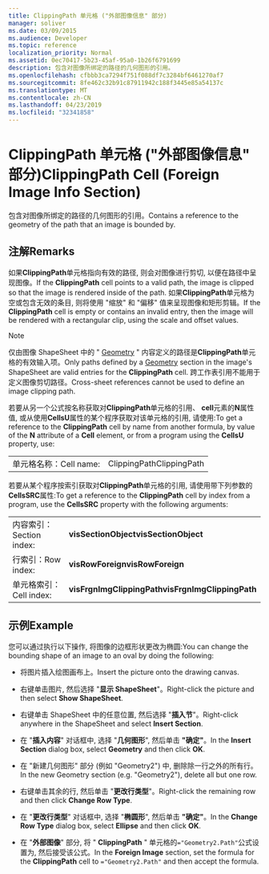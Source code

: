 ```yaml
---
title: ClippingPath 单元格 ("外部图像信息" 部分)
manager: soliver
ms.date: 03/09/2015
ms.audience: Developer
ms.topic: reference
localization_priority: Normal
ms.assetid: 0ec70417-5b23-45af-95a0-1b26f6791699
description: 包含对图像所绑定的路径的几何图形的引用。
ms.openlocfilehash: cfbbb3ca7294f751f088df7c3284bf6461270af7
ms.sourcegitcommit: 8fe462c32b91c87911942c188f3445e85a54137c
ms.translationtype: MT
ms.contentlocale: zh-CN
ms.lasthandoff: 04/23/2019
ms.locfileid: "32341858"
---
```

# <a name="clippingpath-cell-foreign-image-info-section"></a><span data-ttu-id="e39ed-103">ClippingPath 单元格 ("外部图像信息" 部分)</span><span class="sxs-lookup"><span data-stu-id="e39ed-103">ClippingPath Cell (Foreign Image Info Section)</span></span>

<span data-ttu-id="e39ed-104">包含对图像所绑定的路径的几何图形的引用。</span><span class="sxs-lookup"><span data-stu-id="e39ed-104">Contains a reference to the geometry of the path that an image is bounded by.</span></span> 
  
## <a name="remarks"></a><span data-ttu-id="e39ed-105">注解</span><span class="sxs-lookup"><span data-stu-id="e39ed-105">Remarks</span></span>

<span data-ttu-id="e39ed-106">如果**ClippingPath**单元格指向有效的路径, 则会对图像进行剪切, 以便在路径中呈现图像。</span><span class="sxs-lookup"><span data-stu-id="e39ed-106">If the **ClippingPath** cell points to a valid path, the image is clipped so that the image is rendered inside of the path.</span></span> <span data-ttu-id="e39ed-107">如果**ClippingPath**单元格为空或包含无效的条目, 则将使用 "缩放" 和 "偏移" 值来呈现图像和矩形剪辑。</span><span class="sxs-lookup"><span data-stu-id="e39ed-107">If the **ClippingPath** cell is empty or contains an invalid entry, then the image will be rendered with a rectangular clip, using the scale and offset values.</span></span> 
  
> [!NOTE]
> <span data-ttu-id="e39ed-108">仅由图像 ShapeSheet 中的 " [Geometry](geometry-section.md) " 内容定义的路径是**ClippingPath**单元格的有效输入项。</span><span class="sxs-lookup"><span data-stu-id="e39ed-108">Only paths defined by a [Geometry](geometry-section.md) section in the image's ShapeSheet are valid entries for the **ClippingPath** cell.</span></span> <span data-ttu-id="e39ed-109">跨工作表引用不能用于定义图像剪切路径。</span><span class="sxs-lookup"><span data-stu-id="e39ed-109">Cross-sheet references cannot be used to define an image clipping path.</span></span> 
  
<span data-ttu-id="e39ed-110">若要从另一个公式按名称获取对**ClippingPath**单元格的引用、 **cell**元素的**N**属性值, 或从使用**CellsU**属性的某个程序获取对该单元格的引用, 请使用:</span><span class="sxs-lookup"><span data-stu-id="e39ed-110">To get a reference to the **ClippingPath** cell by name from another formula, by value of the **N** attribute of a **Cell** element, or from a program using the **CellsU** property, use:</span></span> 
  
|||
|:-----|:-----|
| <span data-ttu-id="e39ed-111">单元格名称：</span><span class="sxs-lookup"><span data-stu-id="e39ed-111">Cell name:</span></span>  <br/> | <span data-ttu-id="e39ed-112">ClippingPath</span><span class="sxs-lookup"><span data-stu-id="e39ed-112">ClippingPath</span></span>  <br/> |
   
<span data-ttu-id="e39ed-113">若要从某个程序按索引获取对**ClippingPath**单元格的引用, 请使用带下列参数的**CellsSRC**属性:</span><span class="sxs-lookup"><span data-stu-id="e39ed-113">To get a reference to the **ClippingPath** cell by index from a program, use the **CellsSRC** property with the following arguments:</span></span> 
  
|||
|:-----|:-----|
| <span data-ttu-id="e39ed-114">内容索引：</span><span class="sxs-lookup"><span data-stu-id="e39ed-114">Section index:</span></span>  <br/> |<span data-ttu-id="e39ed-115">**visSectionObject**</span><span class="sxs-lookup"><span data-stu-id="e39ed-115">**visSectionObject**</span></span> <br/> |
| <span data-ttu-id="e39ed-116">行索引：</span><span class="sxs-lookup"><span data-stu-id="e39ed-116">Row index:</span></span>  <br/> |<span data-ttu-id="e39ed-117">**visRowForeign**</span><span class="sxs-lookup"><span data-stu-id="e39ed-117">**visRowForeign**</span></span> <br/> |
| <span data-ttu-id="e39ed-118">单元格索引：</span><span class="sxs-lookup"><span data-stu-id="e39ed-118">Cell index:</span></span>  <br/> |<span data-ttu-id="e39ed-119">**visFrgnImgClippingPath**</span><span class="sxs-lookup"><span data-stu-id="e39ed-119">**visFrgnImgClippingPath**</span></span> <br/> |
   
## <a name="example"></a><span data-ttu-id="e39ed-120">示例</span><span class="sxs-lookup"><span data-stu-id="e39ed-120">Example</span></span>

<span data-ttu-id="e39ed-121">您可以通过执行以下操作, 将图像的边框形状更改为椭圆:</span><span class="sxs-lookup"><span data-stu-id="e39ed-121">You can change the bounding shape of an image to an oval by doing the following:</span></span>
  
- <span data-ttu-id="e39ed-122">将图片插入绘图画布上。</span><span class="sxs-lookup"><span data-stu-id="e39ed-122">Insert the picture onto the drawing canvas.</span></span>
    
- <span data-ttu-id="e39ed-123">右键单击图片, 然后选择 "**显示 ShapeSheet**"。</span><span class="sxs-lookup"><span data-stu-id="e39ed-123">Right-click the picture and then select **Show ShapeSheet**.</span></span>
    
- <span data-ttu-id="e39ed-124">右键单击 ShapeSheet 中的任意位置, 然后选择 "**插入节**"。</span><span class="sxs-lookup"><span data-stu-id="e39ed-124">Right-click anywhere in the ShapeSheet and select **Insert Section**.</span></span>
    
- <span data-ttu-id="e39ed-125">在 "**插入内容**" 对话框中, 选择 "**几何图形**", 然后单击 **"确定"**。</span><span class="sxs-lookup"><span data-stu-id="e39ed-125">In the **Insert Section** dialog box, select **Geometry** and then click **OK**.</span></span>
    
- <span data-ttu-id="e39ed-126">在 "新建几何图形" 部分 (例如 "Geometry2") 中, 删除除一行之外的所有行。</span><span class="sxs-lookup"><span data-stu-id="e39ed-126">In the new Geometry section (e.g. "Geometry2"), delete all but one row.</span></span>
    
- <span data-ttu-id="e39ed-127">右键单击其余的行, 然后单击 "**更改行类型**"。</span><span class="sxs-lookup"><span data-stu-id="e39ed-127">Right-click the remaining row and then click **Change Row Type**.</span></span>
    
- <span data-ttu-id="e39ed-128">在 "**更改行类型**" 对话框中, 选择 "**椭圆形**", 然后单击 **"确定"**。</span><span class="sxs-lookup"><span data-stu-id="e39ed-128">In the **Change Row Type** dialog box, select **Ellipse** and then click **OK**.</span></span>
    
- <span data-ttu-id="e39ed-129">在 "**外部图像**" 部分, 将 " **ClippingPath** " 单元格的`="Geometry2.Path"`公式设置为, 然后接受该公式。</span><span class="sxs-lookup"><span data-stu-id="e39ed-129">In the **Foreign Image** section, set the formula for the **ClippingPath** cell to  `="Geometry2.Path"` and then accept the formula.</span></span> 
    

